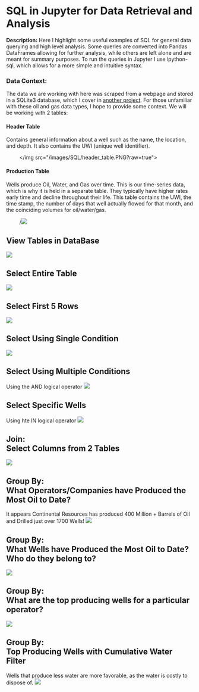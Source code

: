 # SQL in Jupyter for Data Retrieval and Analysis

**Description:** Here I highlight some useful examples of SQL for general data querying and high level analysis. Some queries are converted into Pandas DataFrames allowing for further analysis, while others are left alone and are meant for summary purposes. To run the queries in Jupyter I use ipython-sql, which allows for a more simple and intuitive syntax. 

### Data Context: 
The data we are working with here was scraped from a webpage and stored in a SQLite3 database, which I cover in [another project](https://johnodonnell123.github.io/pages/page_scrapy.html). 
For those unfamiliar with these oil and gas data types, I hope to provide some context. We will be working with 2 tables:

#### Header Table
Contains general information about a well such as the name, the location, and depth. It also contains the UWI (unique well identifier).

&nbsp;&nbsp;&nbsp;&nbsp;&nbsp;&nbsp;&nbsp;&nbsp;&nbsp;</img src="/images/SQL/header_table.PNG?raw=true">

#### Production Table
Wells produce Oil, Water, and Gas over time. This is our time-series data, which is why it is held in a separate table. They typically have higher rates early time and decline throughout their life. This table contains the UWI, the time stamp, the number of days that well actually flowed for that month, and the coinciding volumes for oil/water/gas.

&nbsp;&nbsp;&nbsp;&nbsp;&nbsp;&nbsp;&nbsp;&nbsp;&nbsp;/<img src="/images/SQL/prod_table.PNG?raw=true"/>

## View Tables in DataBase
<img src="/images/SQL/View Tables.PNG?raw=true"/>
<br>

## Select Entire Table
<img src="/images/SQL/Select all from table.PNG?raw=true"/>
<br>

## Select First 5 Rows
<img src="/images/SQL/Select first 5 rows.PNG?raw=true"/>
<br>

## Select Using Single Condition
<img src="/images/SQL/Single Condition.PNG?raw=true"/>
<br>

## Select Using Multiple Conditions
Using the AND logical operator
<img src="/images/SQL/Multiple Conditions.PNG?raw=true"/>
<br>

## Select Specific Wells
Using hte IN logical operator
<img src="/images/SQL/Specific Wells.PNG?raw=true"/>
<br>

## Join: <br> Select Columns from 2 Tables
<img src="/images/SQL/Join Select Specific Columns.PNG?raw=true"/>
<br>

## Group By: <br> What Operators/Companies have Produced the Most Oil to Date?
It appears Continental Resources has produced 400 Million + Barrels of Oil and Drilled just over 1700 Wells!
<img src="/images/SQL/Aggregate Operator Oil and Wells.PNG?raw=true"/>
<br>

## Group By: <br> What Wells have Produced the Most Oil to Date? Who do they belong to? 
<img src="/images/SQL/Top Producing Wells.PNG?raw=true"/>
<br>

## Group By: <br> What are the top producing wells for a particular operator? 
<img src="/images/SQL/Top Wells by Operator.PNG?raw=true"/>
<br>

## Group By: <br> Top Producing Wells with Cumulative Water Filter
Wells that produce less water are more favorable, as the water is costly to dispose of. 
<img src="/images/SQL/Top Producing Wells Water Filter.PNG?raw=true"/>

